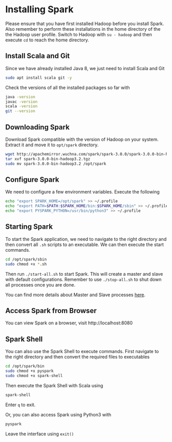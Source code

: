 # Installing Spark
Please ensure that you have first installed Hadoop before you install Spark. Also remember to perform these installations in the home directory of the the Hadoop user profile. Switch to Hadoop with ```su - hadoop``` and then execute ```cd``` to reach the home directory.

## Install Scala and Git

Since we have already installed Java 8, we just need to install Scala and Git
```sh
sudo apt install scala git -y
```

Check the versions of all the installed packages so far with
```sh
java -version
javac -version
scala -version
git --version
```

## Downloading Spark
Download Spark compatible with the version of Hadoop on your system. Extract it and move it to ```opt/spark``` directory.
```sh
wget http://apachemirror.wuchna.com/spark/spark-3.0.0/spark-3.0.0-bin-hadoop3.2.tgz
tar xvf spark-3.0.0-bin-hadoop3.2.tgz
sudo mv spark-3.0.0-bin-hadoop3.2 /opt/spark
```

## Configure Spark
We need to configure a few environment variables. Execute the following
```sh
echo "export SPARK_HOME=/opt/spark" >> ~/.profile
echo "export PATH=$PATH:$SPARK_HOME/bin:$SPARK_HOME/sbin" >> ~/.profile
echo "export PYSPARK_PYTHON=/usr/bin/python3" >> ~/.profile
```

## Starting Spark
To start the Spark application, we need to navigate to the right directory and then convert all ```.sh``` scripts to an executable. We can then execute the start commands. 
```sh
cd /opt/spark/sbin
sudo chmod +x *.sh
```
Then run ```./start-all.sh``` to start Spark. This will create a master and slave with default configurations. Remember to use ```./stop-all.sh``` to shut down all processes once you are done.

You can find more details about Master and Slave processes [here](https://phoenixnap.com/kb/install-spark-on-ubuntu).

## Access Spark from Browser
You can view Spark on a browser, visit http://localhost:8080

## Spark Shell

You can also use the Spark Shell to execute commands. First navigate to the right directory and then convert the required files to executables

```sh
cd /opt/spark/bin
sudo chmod +x pyspark 
sudo chmod +x spark-shell
```

Then execute the Spark Shell with Scala using 
```sh
spark-shell
```
Enter ```q``` to exit.

Or, you can also access Spark using Python3 with
```sh
pyspark
```
Leave the interface using ```exit()```
